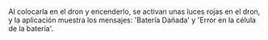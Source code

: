 Al colocarla en el dron y encenderlo, se activan unas luces rojas en el dron, y la aplicación muestra los mensajes: 'Batería Dañada' y 'Error en la célula de la batería'.